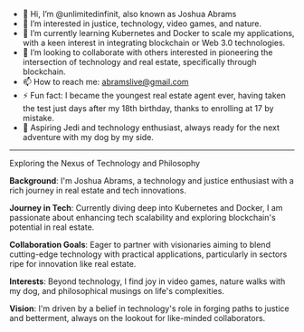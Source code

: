 - 👋 Hi, I’m @unlimitedinfinit, also known as Joshua Abrams
- 👀 I’m interested in justice, technology, video games, and nature.
- 🌱 I’m currently learning Kubernetes and Docker to scale my applications, with a keen interest in integrating blockchain or Web 3.0 technologies.
- 💞️ I’m looking to collaborate with others interested in pioneering the intersection of technology and real estate, specifically through blockchain.
- 📫 How to reach me: abramslive@gmail.com
- ⚡ Fun fact: I became the youngest real estate agent ever, having taken the test just days after my 18th birthday, thanks to enrolling at 17 by mistake.
- 🚀 Aspiring Jedi and technology enthusiast, always ready for the next adventure with my dog by my side.

---

Exploring the Nexus of Technology and Philosophy

**Background**: I'm Joshua Abrams, a technology and justice enthusiast with a rich journey in real estate and tech innovations.

**Journey in Tech**: Currently diving deep into Kubernetes and Docker, I am passionate about enhancing tech scalability and exploring blockchain's potential in real estate.

**Collaboration Goals**: Eager to partner with visionaries aiming to blend cutting-edge technology with practical applications, particularly in sectors ripe for innovation like real estate.

**Interests**: Beyond technology, I find joy in video games, nature walks with my dog, and philosophical musings on life's complexities.

**Vision**: I'm driven by a belief in technology's role in forging paths to justice and betterment, always on the lookout for like-minded collaborators.


